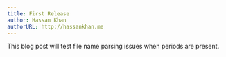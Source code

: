 ```yaml
---
title: First Release
author: Hassan Khan
authorURL: http://hassankhan.me
---
```


This blog post will test file name parsing issues when periods are present.
